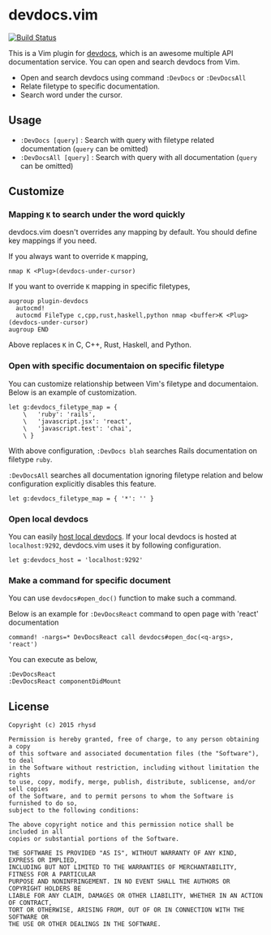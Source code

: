 devdocs.vim
===========
[![Build Status](https://travis-ci.org/rhysd/devdocs.vim.svg)](https://travis-ci.org/rhysd/devdocs.vim)

This is a Vim plugin for [devdocs](http://devdocs.io/), which is an awesome multiple API documentation
service.  You can open and search devdocs from Vim.

- Open and search devdocs using command `:DevDocs` or `:DevDocsAll`
- Relate filetype to specific documentation.
- Search word under the cursor.

## Usage

- `:DevDocs [query]` : Search with query with filetype related documentation (`query` can be omitted)
- `:DevDocsAll [query]` : Search with query with all documentation (`query` can be omitted)

## Customize

### Mapping `K` to search under the word quickly

devdocs.vim doesn't overrides any mapping by default.  You should define key mappings if you need.

If you always want to override `K` mapping,

```vim
nmap K <Plug>(devdocs-under-cursor)
```

If you want to override `K` mapping in specific filetypes,

```
augroup plugin-devdocs
  autocmd!
  autocmd FileType c,cpp,rust,haskell,python nmap <buffer>K <Plug>(devdocs-under-cursor)
augroup END
```

Above replaces `K` in C, C++, Rust, Haskell, and Python.

### Open with specific documentaion on specific filetype

You can customize relationship between Vim's filetype and documentaion.
Below is an example of customization.

```vim
let g:devdocs_filetype_map = {
    \   'ruby': 'rails',
    \   'javascript.jsx': 'react',
    \   'javascript.test': 'chai',
    \ }
```

With above configuration, `:DevDocs blah` searches Rails documentation on filetype `ruby`.

`:DevDocsAll` searches all documentation ignoring filetype relation and below configuration explicitly
disables this feature.

```vim
let g:devdocs_filetype_map = { '*': '' }
```

### Open local devdocs

You can easily [host local devdocs](https://github.com/Thibaut/devdocs#quick-start).  If your local
devdocs is hosted at `localhost:9292`, devdocs.vim uses it by following configuration.

```vim
let g:devdocs_host = 'localhost:9292'
```

### Make a command for specific document

You can use `devdocs#open_doc()` function to make such a command.

Below is an example for `:DevDocsReact` command to open page with 'react' documentation

```vim
command! -nargs=* DevDocsReact call devdocs#open_doc(<q-args>, 'react')
```

You can execute as below,

```
:DevDocsReact
:DevDocsReact componentDidMount
```

## License

```
Copyright (c) 2015 rhysd

Permission is hereby granted, free of charge, to any person obtaining a copy
of this software and associated documentation files (the "Software"), to deal
in the Software without restriction, including without limitation the rights
to use, copy, modify, merge, publish, distribute, sublicense, and/or sell copies
of the Software, and to permit persons to whom the Software is furnished to do so,
subject to the following conditions:

The above copyright notice and this permission notice shall be included in all
copies or substantial portions of the Software.

THE SOFTWARE IS PROVIDED "AS IS", WITHOUT WARRANTY OF ANY KIND, EXPRESS OR IMPLIED,
INCLUDING BUT NOT LIMITED TO THE WARRANTIES OF MERCHANTABILITY, FITNESS FOR A PARTICULAR
PURPOSE AND NONINFRINGEMENT. IN NO EVENT SHALL THE AUTHORS OR COPYRIGHT HOLDERS BE
LIABLE FOR ANY CLAIM, DAMAGES OR OTHER LIABILITY, WHETHER IN AN ACTION OF CONTRACT,
TORT OR OTHERWISE, ARISING FROM, OUT OF OR IN CONNECTION WITH THE SOFTWARE OR
THE USE OR OTHER DEALINGS IN THE SOFTWARE.
```

